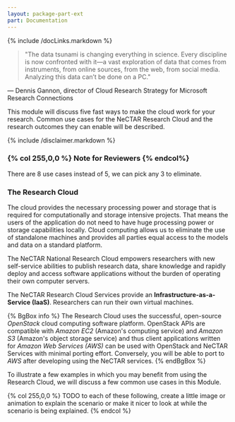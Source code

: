 ```yaml
---
layout: package-part-ext
part: Documentation
---
```


{% include /docLinks.markdown %}

> "The data tsunami is changing everything in science. Every discipline is now confronted with it—a vast exploration of data that comes from instruments, from online sources, from the web, from social media. Analyzing this data can’t be done on a PC."

— Dennis Gannon, director of Cloud Research Strategy for Microsoft Research Connections

This module will discuss five fast ways to make the cloud work for your research. Common use cases for the NeCTAR Research Cloud and the research outcomes they can enable will be described.

{% include /disclaimer.markdown %}

### {% col 255,0,0 %} Note for Reviewers {% endcol%}

There are 8 use cases instead of 5, we can pick any 3 to eliminate.

### The Research Cloud

The cloud provides the necessary processing power and storage that is required for computationally and  storage intensive projects. That means the users of the application do not need to have huge processing power or storage capabilities locally. Cloud computing allows us to eliminate the use of standalone machines and provides all parties equal access to the models and data on a standard platform.

The NeCTAR National Research Cloud empowers researchers with new self-service abilities to publish research data, share knowledge and rapidly deploy and access software applications without the burden of operating their own computer servers.

The NeCTAR Research Cloud Services provide an **Infrastructure-as-a-Service (IaaS)**. Researchers can run their own virtual machines.

{% BgBox info %}
The Research Cloud uses the successful, open-source *OpenStack* cloud computing software platform. OpenStack APIs are compatible with *Amazon EC2* (Amazon's computing service) and *Amazon S3* (Amazon's object storage service) and thus client applications written for *Amazon Web Services (AWS)* can be used with OpenStack and NeCTAR Services with minimal porting effort. Conversely, you will be able to port to *AWS* after developing using the NeCTAR services.
{% endBgBox %}


To illustrate a few examples in which you may benefit from using the Research Cloud, we will discuss a few common use cases in this Module.

{% col 255,0,0 %}
TODO to each of these following, create a little image or animation to explain the scenario or make it nicer to look at while the scenario is being explained.
{% endcol %}



